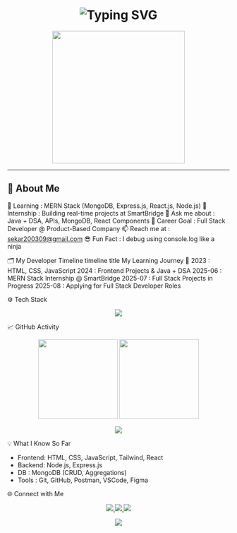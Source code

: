 <h1 align="center">
  <img src="https://readme-typing-svg.demolab.com?font=Fira+Code&duration=2500&pause=500&color=00F7FF&center=true&vCenter=true&width=435&lines=Hey+👋,+I'm+Sekar;Aspiring+Full+Stack+Developer;Code+Enthusiast;MERN+Stack+Intern" alt="Typing SVG" />
</h1>

<p align="center">
  <img src="https://media.giphy.com/media/qgQUggAC3Pfv687qPC/giphy.gif" width="300px" />
</p>

---

## 🧠 About Me
🌱 Learning      : MERN Stack (MongoDB, Express.js, React.js, Node.js)
🔭 Internship    : Building real-time projects at SmartBridge
💬 Ask me about  : Java + DSA, APIs, MongoDB, React Components
🎯 Career Goal   : Full Stack Developer @ Product-Based Company
📫 Reach me at   : sekar200309@gmail.com
😎 Fun Fact      : I debug using console.log like a ninja

🗂️ My Developer Timeline
timeline
  title My Learning Journey 🚀
  2023 : HTML, CSS, JavaScript
  2024 : Frontend Projects & Java + DSA
  2025-06 : MERN Stack Internship @ SmartBridge
  2025-07 : Full Stack Projects in Progress
  2025-08 : Applying for Full Stack Developer Roles

⚙️ Tech Stack
<p align="center"> <img src="https://skillicons.dev/icons?i=html,css,js,react,nodejs,express,mongodb,java,git,github,tailwind,vscode,figma" /> </p>

📈 GitHub Activity
<p align="center"> <img src="https://github-readme-stats.vercel.app/api?username=sekar200309&show_icons=true&theme=tokyonight" height="180px"/> <img src="https://github-readme-streak-stats.herokuapp.com?user=sekar200309&theme=tokyonight" height="180px"/> </p>

<p align="center"> <img src="https://github-readme-activity-graph.vercel.app/graph?username=sekar200309&theme=react-dark&area=true&hide_border=true" /> </p>

💡 What I Know So Far
- Frontend: HTML, CSS, JavaScript, Tailwind, React
- Backend: Node.js, Express.js
- DB      : MongoDB (CRUD, Aggregations)
- Tools   : Git, GitHub, Postman, VSCode, Figma

🌐 Connect with Me
<p align="center"> <a href="https://linkedin.com/in/sekar200309" target="_blank"> <img src="https://img.shields.io/badge/LinkedIn-0A66C2?style=for-the-badge&logo=linkedin&logoColor=white" /> </a> <a href="mailto:sekar200309@gmail.com"> <img src="https://img.shields.io/badge/Gmail-D14836?style=for-the-badge&logo=gmail&logoColor=white" /> </a> <a href="https://github.com/sekar200309" target="_blank"> <img src="https://img.shields.io/badge/GitHub-181717?style=for-the-badge&logo=github&logoColor=white" /> </a> </p>

<p align="center"> <img src="https://komarev.com/ghpvc/?username=sekar200309&label=Profile+Views&color=blueviolet&style=flat" /> </p>
